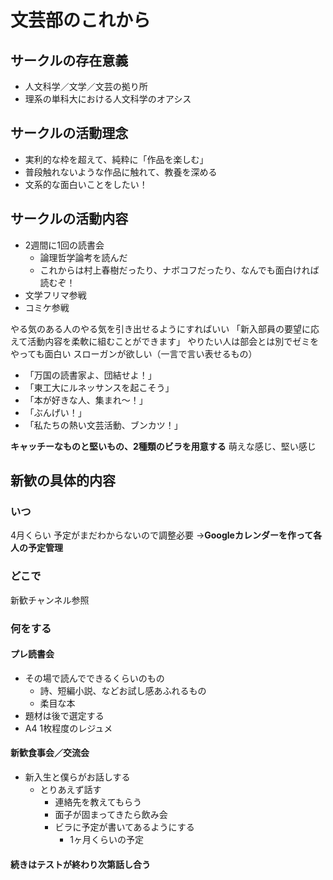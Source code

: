 # 文芸部のこれから

## サークルの存在意義

- 人文科学／文学／文芸の拠り所
- 理系の単科大における人文科学のオアシス

## サークルの活動理念

- 実利的な枠を超えて、純粋に「作品を楽しむ」
- 普段触れないような作品に触れて、教養を深める
- 文系的な面白いことをしたい！

## サークルの活動内容

- 2週間に1回の読書会
    - 論理哲学論考を読んだ
    - これからは村上春樹だったり、ナボコフだったり、なんでも面白ければ読むぞ！
- 文学フリマ参戦
- コミケ参戦

やる気のある人のやる気を引き出せるようにすればいい
「新入部員の要望に応えて活動内容を柔軟に組むことができます」
やりたい人は部会とは別でゼミをやっても面白い
スローガンが欲しい（一言で言い表せるもの）

- 「万国の読書家よ、団結せよ！」
- 「東工大にルネッサンスを起こそう」
- 「本が好きな人、集まれ〜！」
- 「ぶんげい！」
- 「私たちの熱い文芸活動、ブンカツ！」

**キャッチーなものと堅いもの、2種類のビラを用意する**
萌えな感じ、堅い感じ

## 新歓の具体的内容

### いつ

4月くらい
予定がまだわからないので調整必要
→**Googleカレンダーを作って各人の予定管理**

### どこで

新歓チャンネル参照

### 何をする

#### プレ読書会
- その場で読んでできるくらいのもの
     - 詩、短編小説、などお試し感あふれるもの
     - 柔目な本
- 題材は後で選定する
- A4 1枚程度のレジュメ

#### 新歓食事会／交流会
- 新入生と僕らがお話しする
  - とりあえず話す
    - 連絡先を教えてもらう
    - 面子が固まってきたら飲み会
    - ビラに予定が書いてあるようにする
      - 1ヶ月くらいの予定

#### 続きはテストが終わり次第話し合う


